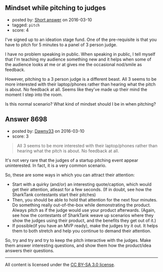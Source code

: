## Mindset while pitching to judges

- posted by: [Short answer](https://stackexchange.com/users/8011025/short-answer) on 2016-03-10
- tagged: `pitch`
- score: 4

<p>I've signed up to an ideation stage fund. One of the pre-requisite is that you have to pitch for 5 minutes to a panel of 3 person judge.</p>

<p>I have no problem speaking in public. When speaking in public, I tell myself that I'm teaching my audience something new and it helps when some of the audience looks at me or at gives me the occasional nod/smile as feedback.</p>

<p>However, pitching to a 3 person judge is a different beast. All 3 seems to be more interested with their laptop/phones rather than hearing what the pitch is about. No feedback at all. Seems like they've made up their mind the moment I step into the room.</p>

<p>Is this normal scenario? What kind of mindset should I be in when pitching?  </p>



## Answer 8698

- posted by: [Dawny33](https://stackexchange.com/users/6444670/dawny33) on 2016-03-10
- score: 3

<blockquote>
  <p>All 3 seems to be more interested with their laptop/phones rather than
  hearing what the pitch is about. No feedback at all.</p>
</blockquote>

<p>It's not very rare that the judges of a startup pitching event appear uninterested. In fact, it is a very common scenario. </p>

<p>So, these are some ways in which you can attract their attention:</p>

<ul>
<li>Start with a quirky (and/or) an interesting quote/caption, which would get their attention, atleast for a few seconds. (If in doubt, see how the SharkTank contestants start their pitches)</li>
<li>Then, you should be able to hold that attention for the next four minutes. Do something really out-of-the-box while demonstrating the product. Always pitch as if the judge would use your product afterwards. (Again, see how the contestants of SharkTank weave up scenarios where they show the judges using their product, and the benefits they get out of it.)</li>
<li>If possible(if you have an MVP ready), make the judges try it out. It helps them to both stretch and help you continue to demand their attention.</li>
</ul>

<p>So, try and try and try to keep the pitch interactive with the judges. Make them answer interesting questions, and show them how the product/idea answers their questions. </p>




---

All content is licensed under the [CC BY-SA 3.0 license](https://creativecommons.org/licenses/by-sa/3.0/).
